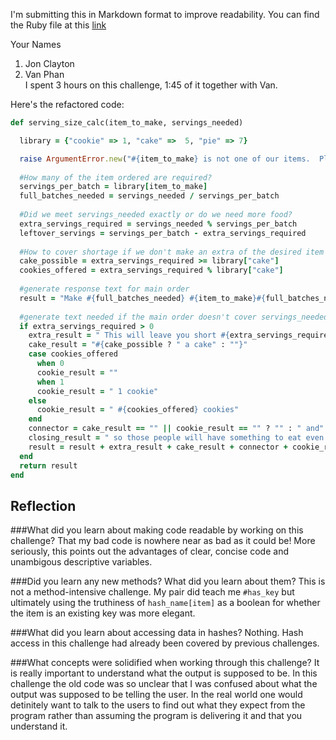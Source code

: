 I'm submitting this in Markdown format to improve readability.  You can find the Ruby file at this [link](https://github.com/JonClayton/phase-0/blob/master/week-6/gps2_3.rb)

Your Names <br> 
1) Jon Clayton <br>
2) Van Phan <br>
I spent 3 hours on this challenge, 1:45 of it together with Van. <br>

Here's the refactored code:
```ruby
def serving_size_calc(item_to_make, servings_needed)

  library = {"cookie" => 1, "cake" =>  5, "pie" => 7}

  raise ArgumentError.new("#{item_to_make} is not one of our items.  Please enter one of them #{library.keys}.") unless library[item_to_make]
  
  #How many of the item ordered are required?
  servings_per_batch = library[item_to_make]
  full_batches_needed = servings_needed / servings_per_batch
  
  #Did we meet servings_needed exactly or do we need more food?
  extra_servings_required = servings_needed % servings_per_batch
  leftover_servings = servings_per_batch - extra_servings_required
  
  #How to cover shortage if we don't make an extra of the desired item
  cake_possible = extra_servings_required >= library["cake"]
  cookies_offered = extra_servings_required % library["cake"]
  
  #generate response text for main order
  result = "Make #{full_batches_needed} #{item_to_make}#{full_batches_needed > 1 ? "s" : ""} to serve #{full_batches_needed * servings_per_batch} servings."
  
  #generate text needed if the main order doesn't cover servings_needed exactly
  if extra_servings_required > 0
    extra_result = " This will leave you short #{extra_servings_required} servings.  You can either prepare an additional #{item_to_make}, with #{leftover_servings} servings left over, or you could make"
    cake_result = "#{cake_possible ? " a cake" : ""}"
    case cookies_offered
      when 0
      cookie_result = ""
      when 1
      cookie_result = " 1 cookie"
    else 
      cookie_result = " #{cookies_offered} cookies"
    end
    connector = cake_result == "" || cookie_result == "" ? "" : " and"
    closing_result = " so those people will have something to eat even if it is not the preferred item."
    result = result + extra_result + cake_result + connector + cookie_result + closing_result
  end
  return result
end
```

##  Reflection
###What did you learn about making code readable by working on this challenge?
That my bad code is nowhere near as bad as it could be! More seriously, this points out the advantages of clear, concise code and unambigous descriptive variables.

###Did you learn any new methods? What did you learn about them?
This is not a method-intensive challenge. My pair did teach me `#has_key` but ultimately using the truthiness of `hash_name[item]` as a boolean for whether the item is an existing key was more elegant.

###What did you learn about accessing data in hashes? 
Nothing. Hash access in this challenge had already been covered by previous challenges.

###What concepts were solidified when working through this challenge?
It is really important to understand what the output is supposed to be. In this challenge the old code was so unclear that I was confused about what the output was supposed to be telling the user. In the real world one would detinitely want to talk to the users to find out what they expect from the program rather than assuming the program is delivering it and that you understand it.
